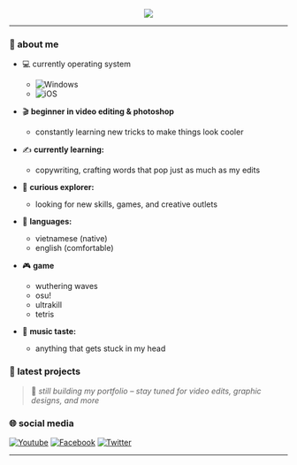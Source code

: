 <p align="center">
  <img src="https://capsule-render.vercel.app/api?type=waving&height=300&color=82ff88&text=nks&reversal=false&textBg=false&fontAlignY=61&fontSize=100&animation=fadeIn&section=header&fontColor=ffffff" />
</p>

---

### 👤 about me

- 💻 currently operating system
  - ![Windows](https://img.shields.io/badge/windows-black?style=for-the-badge&logo=windows&logoColor=white)
  - ![iOS](https://img.shields.io/badge/android-black?style=for-the-badge&logo=android&logoColor=white)

- 🎬 **beginner in video editing & photoshop**  
  - constantly learning new tricks to make things look cooler

- ✍️ **currently learning:**  
  - copywriting, crafting words that pop just as much as my edits

- 🚩 **curious explorer:**  
  - looking for new skills, games, and creative outlets

- 🌟 **languages:**  
  - vietnamese (native)
  - english (comfortable)

- 🎮 **game**
  - wuthering waves
  - osu!
  - ultrakill
  - tetris

- 🎵 **music taste:**  
  - anything that gets stuck in my head

### 📸 latest projects

> 🚧 *still building my portfolio – stay tuned for video edits, graphic designs, and more*

### 🌐 social media
[![Youtube](https://img.shields.io/badge/-youtube-black?style=for-the-badge&logo=youtube)](https://twitter.com/nks5969)
[![Facebook](https://img.shields.io/badge/-Twitter-black?style=for-the-badge&logo=facebook)](https://facebook.com/hgha5969)
[![Twitter](https://img.shields.io/badge/-x-black?style=for-the-badge&logo=twitter)](https://twitter.com/nks5969)

---

<p align="center">
  <img src="https://readme-typing-svg.demolab.com?font=Fira+Code&duration=3000&pause=1000&color=F

